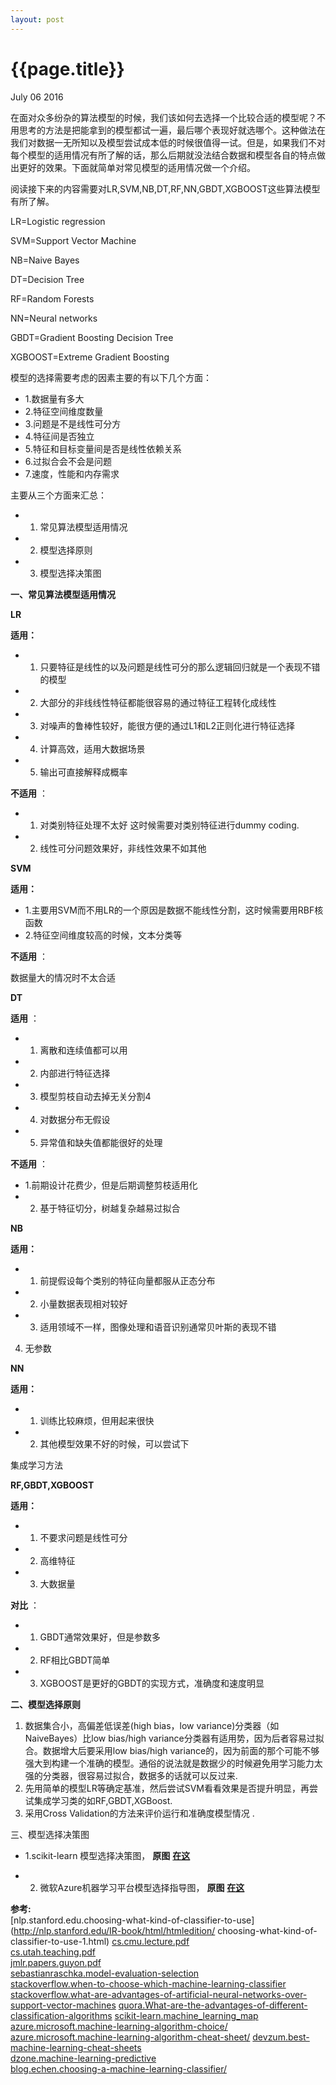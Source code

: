 ```yaml
---
layout: post
---
```


{{page.title}}
=====
<p class="meta">July 06 2016</p>

在面对众多纷杂的算法模型的时候，我们该如何去选择一个比较合适的模型呢？不用思考的方法是把能拿到的模型都试一遍，最后哪个表现好就选哪个。这种做法在我们对数据一无所知以及模型尝试成本低的时候很值得一试。但是，如果我们不对每个模型的适用情况有所了解的话，那么后期就没法结合数据和模型各自的特点做出更好的效果。下面就简单对常见模型的适用情况做一个介绍。

阅读接下来的内容需要对LR,SVM,NB,DT,RF,NN,GBDT,XGBOOST这些算法模型有所了解。

LR=Logistic regression

SVM=Support Vector Machine

NB=Naive Bayes

DT=Decision Tree

RF=Random Forests

NN=Neural networks

GBDT=Gradient Boosting Decision Tree

XGBOOST=Extreme Gradient Boosting

模型的选择需要考虑的因素主要的有以下几个方面：  

 - 1.数据量有多大   
 - 2.特征空间维度数量   
 - 3.问题是不是线性可分方   
 - 4.特征间是否独立   
 - 5.特征和目标变量间是否是线性依赖关系   
 - 6.过拟合会不会是问题   
 - 7.速度，性能和内存需求   

主要从三个方面来汇总：

 - 1. 常见算法模型适用情况
 - 2. 模型选择原则
 - 3. 模型选择决策图

**一、常见算法模型适用情况**

**LR**

**适用：**

 - 1. 只要特征是线性的以及问题是线性可分的那么逻辑回归就是一个表现不错的模型   
 - 2. 大部分的非线线性特征都能很容易的通过特征工程转化成线性   
 - 3. 对噪声的鲁棒性较好，能很方便的通过L1和L2正则化进行特征选择   
 - 4. 计算高效，适用大数据场景   
 - 5. 输出可直接解释成概率   

**不适用** ：

 - 1. 对类别特征处理不太好 这时候需要对类别特征进行dummy coding.   
 - 2. 线性可分问题效果好，非线性效果不如其他   

**SVM**

**适用：**

 - 1.主要用SVM而不用LR的一个原因是数据不能线性分割，这时候需要用RBF核函数   
 - 2.特征空间维度较高的时候，文本分类等   

**不适用** ：

数据量大的情况时不太合适

**DT**

**适用** ：

 - 1. 离散和连续值都可以用   
 - 2. 内部进行特征选择   
 - 3. 模型剪枝自动去掉无关分割4   
 - 4. 对数据分布无假设   
 - 5. 异常值和缺失值都能很好的处理   

**不适用** ：

 - 1.前期设计花费少，但是后期调整剪枝适用化  
 - 2. 基于特征切分，树越复杂越易过拟合  

**NB**

**适用：**

 - 1. 前提假设每个类别的特征向量都服从正态分布
 - 2. 小量数据表现相对较好
 - 3. 适用领域不一样，图像处理和语音识别通常贝叶斯的表现不错

4. 无参数

**NN**

**适用：**

 - 1. 训练比较麻烦，但用起来很快
 - 2. 其他模型效果不好的时候，可以尝试下

集成学习方法

**RF,GBDT,XGBOOST**

**适用：**

 - 1. 不要求问题是线性可分   
 - 2. 高维特征   
 - 3. 大数据量   

**对比** ：

 - 1. GBDT通常效果好，但是参数多   
 - 2. RF相比GBDT简单   
 - 3. XGBOOST是更好的GBDT的实现方式，准确度和速度明显   

**二、模型选择原则**

1. 数据集合小，高偏差低误差(high bias，low variance)分类器（如NaiveBayes）比low bias/high variance分类器有适用势，因为后者容易过拟合。数据增大后要采用low bias/high variance的，因为前面的那个可能不够强大到构建一个准确的模型。通俗的说法就是数据少的时候避免用学习能力太强的分类器，很容易过拟合，数据多的话就可以反过来.  
2. 先用简单的模型LR等确定基准，然后尝试SVM看看效果是否提升明显，再尝试集成学习类的如RF,GBDT,XGBoost.  
3. 采用Cross Validation的方法来评价运行和准确度模型情况 .

三、模型选择决策图

 - 1.scikit-learn 模型选择决策图， **原图** [**在这**](http://scikit-learn.org/stable/tutorial/machine_learning_map/)

 - 2. 微软Azure机器学习平台模型选择指导图， **原图** [**在这**](https://azure.microsoft.com/en-in/documentation/articles/machine-learning-algorithm-cheat-sheet/)

**参考:**    
       [nlp.stanford.edu.choosing-what-kind-of-classifier-to-use](http://nlp.stanford.edu/IR-book/html/htmledition/ choosing-what-kind-of-classifier-to-use-1.html)
       [cs.cmu.lecture.pdf](https://www.cs.cmu.edu/afs/cs/academic/class/10601-f10/lecture/lec16.pdf)       
       [cs.utah.teaching.pdf](https://www.cs.utah.edu/~piyush/teaching/22-9-print.pdf)       
       [jmlr.papers.guyon.pdf](http://www.jmlr.org/papers/volume11/guyon10a/guyon10a.pdf)       
       [sebastianraschka.model-evaluation-selection](http://sebastianraschka.com/blog/2016/model-evaluation-selection-part1.html)       
       [stackoverflow.when-to-choose-which-machine-learning-classifier](http://stackoverflow.com/questions/2595176/when-to-choose-which-machine-learning-classifier)
       [stackoverflow.what-are-advantages-of-artificial-neural-networks-over-support-vector-machines](http://stackoverflow.com/questions/11632516/what-are-advantages-of-artificial-neural-networks-over-support-vector-machines?rq=1)
       [quora.What-are-the-advantages-of-different-classification-algorithms](https://www.quora.com/What-are-the-advantages-of-different-classification-algorithms)
       [scikit-learn.machine_learning_map](http://scikit-learn.org/stable/tutorial/machine_learning_map/)       
       [azure.microsoft.machine-learning-algorithm-choice/](https://azure.microsoft.com/en-in/documentation/articles/machine-learning-algorithm-choice/)
       [azure.microsoft.machine-learning-algorithm-cheat-sheet/](https://azure.microsoft.com/en-in/documentation/articles/machine-learning-algorithm-cheat-sheet/)
       [devzum.best-machine-learning-cheat-sheets](http://devzum.com/2015/06/best-machine-learning-cheat-sheets/)       
       [dzone.machine-learning-predictive](https://dzone.com/refcardz/machine-learning-predictive)       
       [blog.echen.choosing-a-machine-learning-classifier/](http://blog.echen.me/2011/04/27/choosing-a-machine-learning-classifier/)       
